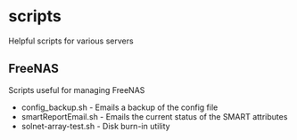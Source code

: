 # scripts
Helpful scripts for various servers

## FreeNAS
Scripts useful for managing FreeNAS
* config_backup.sh - Emails a backup of the config file
* smartReportEmail.sh - Emails the current status of the SMART attributes
* solnet-array-test.sh - Disk burn-in utility
